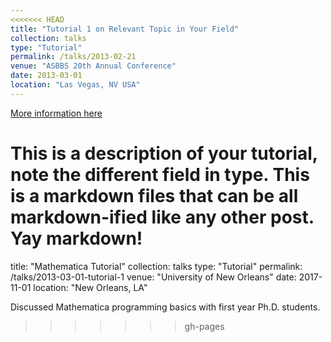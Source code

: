 ```yaml
---
<<<<<<< HEAD
title: "Tutorial 1 on Relevant Topic in Your Field"
collection: talks
type: "Tutorial"
permalink: /talks/2013-02-21
venue: "ASBBS 20th Annual Conference"
date: 2013-03-01
location: "Las Vegas, NV USA"
---
```


[More information here](http://exampleurl.com)

This is a description of your tutorial, note the different field in type. This is a markdown files that can be all markdown-ified like any other post. Yay markdown!
=======
title: "Mathematica Tutorial"
collection: talks
type: "Tutorial"
permalink: /talks/2013-03-01-tutorial-1
venue: "University of New Orleans"
date: 2017-11-01
location: "New Orleans, LA"

Discussed Mathematica programming basics with first year Ph.D. students.
>>>>>>> gh-pages
